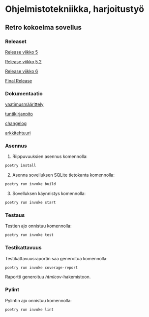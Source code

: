 # Ohjelmistotekniikka, harjoitustyö

## Retro kokoelma sovellus

### Releaset

[Release viikko 5](https://github.com/LHuldin/ot-harjoitustyo24/releases/tag/viikko5)

[Release viikko 5.2](https://github.com/LHuldin/ot-harjoitustyo24/releases/tag/Viikko5.2)

[Release viikko 6](https://github.com/LHuldin/ot-harjoitustyo24/releases/tag/Viikko6)

[Final Release](https://github.com/LHuldin/ot-harjoitustyo24/releases/tag/FinalRelease1.1)


### Dokumentaatio

[vaatimusmäärittely](https://github.com/LHuldin/ot-harjoitustyo24/blob/main/sovellus/dokumentaatio/vaatimusmaarittely.md)

[tuntikirjanpito](https://github.com/LHuldin/ot-harjoitustyo24/blob/main/sovellus/dokumentaatio/tuntikirjanpito.md)

[changelog](https://github.com/LHuldin/ot-harjoitustyo24/blob/main/sovellus/dokumentaatio/changelog.md)

[arkkitehtuuri](https://github.com/LHuldin/ot-harjoitustyo24/blob/main/sovellus/dokumentaatio/arkkitehtuuri.md)


### Asennus

1. Riippuvuuksien asennus komennolla:

```bash
poetry install
```

2. Asenna sovelluksen SQLite tietokanta komennolla:

```bash
poetry run invoke build
```

3. Sovelluksen käynnistys komennolla:

```bash
poetry run invoke start
```

### Testaus

Testien ajo onnistuu komennolla:

```bash
poetry run invoke test
```

### Testikattavuus

Testikattavuusraportin saa generoitua komennolla:

```bash
poetry run invoke coverage-report
```

Raportti generoituu _htmlcov_-hakemistoon.

### Pylint

Pylintin ajo onnistuu komennolla:

```bash
poetry run invoke lint
```
